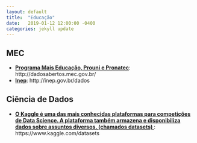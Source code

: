 ```yaml
---
layout: default
title:  "Educação"
date:   2019-01-12 12:00:00 -0400
categories: jekyll update
---
```


<section>

<h2>MEC</h2>
<ul>
<li><b><a href="http://dadosabertos.mec.gov.br/">Programa Mais Educação, Prouni e Pronatec</a></b>: http://dadosabertos.mec.gov.br/</li>
<li><b><a href="http://inep.gov.br/dados">Inep</a></b>: http://inep.gov.br/dados</li>
</ul>

</section>

<section>

<h2>Ciência de Dados</h2>
<ul>
<li><b><a href="https://www.kaggle.com/datasets">O Kaggle é uma das mais conhecidas plataformas para competições de Data Science. A plataforma também armazena e disponibiliza dados sobre assuntos diversos. (chamados datasets) </a></b>: https://www.kaggle.com/datasets</li>


</section>
